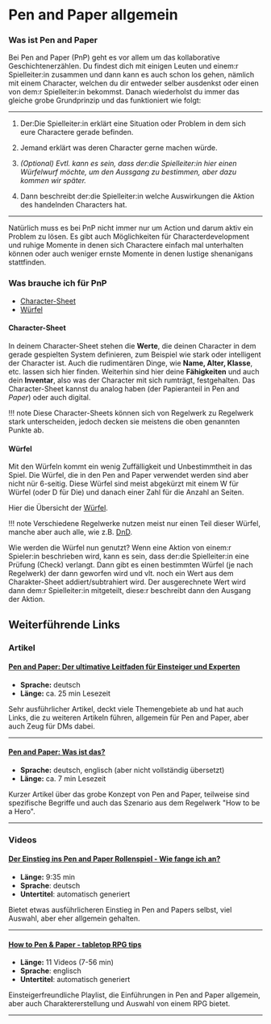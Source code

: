 # Pen and Paper allgemein

### Was ist Pen and Paper
Bei Pen and Paper (PnP) geht es vor allem um das kollaborative Geschichtenerzählen. Du findest dich mit einigen Leuten und einem:r Spielleiter:in zusammen und dann kann es auch schon los gehen, nämlich mit einem Character, welchen du dir entweder selber ausdenkst oder einen von dem:r Spielleiter:in bekommst. Danach wiederholst du immer das gleiche grobe Grundprinzip und das funktioniert wie folgt:
***
1. Der:Die Spielleiter:in erklärt eine Situation oder Problem in dem sich eure Charactere gerade befinden.

1. Jemand erklärt was deren Character gerne machen würde.

1. *(Optional) Evtl. kann es sein, dass der:die Spielleiter:in hier einen Würfelwurf möchte, um den Aussgang zu bestimmen, aber dazu kommen wir später.*

1. Dann beschreibt der:die Spielleiter:in welche Auswirkungen die Aktion des handelnden Characters hat.  
***

Natürlich muss es bei PnP nicht immer nur um Action und darum aktiv ein Problem zu lösen. Es gibt auch Möglichkeiten für Characterdevelopment und ruhige Momente in denen sich Charactere einfach mal unterhalten können oder auch weniger ernste Momente in denen lustige shenanigans stattfinden.

### Was brauche ich für PnP
- [Character-Sheet](#character-sheet)
- [Würfel](#würfel)
#### Character-Sheet
In deinem Character-Sheet stehen die **Werte**, die deinen Character in dem gerade gespielten System definieren, zum Beispiel wie stark oder intelligent der Character ist. Auch die rudimentären Dinge, wie **Name, Alter, Klasse**, etc. lassen sich hier finden. Weiterhin sind hier deine **Fähigkeiten** und auch dein **Inventar**, also was der Character mit sich rumträgt, festgehalten. Das Character-Sheet kannst du analog haben (der Papieranteil in Pen and *Paper*) oder auch digital.

!!! note 
    Diese Character-Sheets können sich von Regelwerk zu Regelwerk stark unterscheiden, jedoch decken sie meistens die oben genannten Punkte ab.

#### Würfel
Mit den Würfeln kommt ein wenig Zuffälligkeit und Unbestimmtheit in das Spiel. Die Würfel, die in den Pen and Paper verwendet werden sind aber nicht nür 6-seitig. Diese Würfel sind meist abgekürzt mit einem W für Würfel (oder D für Die) und danach einer Zahl für die Anzahl an Seiten. 

 Hier die Übersicht der [Würfel](../Würfel).

!!! note
    Verschiedene Regelwerke nutzen meist nur einen Teil dieser Würfel, manche aber auch alle, wie z.B. [DnD](../DnD).

Wie werden die Würfel nun genutzt? Wenn eine Aktion von einem:r Spieler:in beschrieben wird, kann es sein, dass der:die Spielleiter:in eine Prüfung (Check) verlangt. Dann gibt es einen bestimmten Würfel (je nach Regelwerk) der dann geworfen wird und vlt. noch ein Wert aus dem Charakter-Sheet addiert/subtrahiert wird. Der ausgerechnete Wert wird dann dem:r Spielleiter:in mitgeteilt, diese:r beschreibt dann den Ausgang der Aktion.
## Weiterführende Links
### Artikel
#### [Pen and Paper: Der ultimative Leitfaden für Einsteiger und Experten](https://mightygm.de/pen-and-paper/)
- **Sprache:** deutsch
- **Länge:** ca. 25 min Lesezeit

Sehr ausführlicher Artikel, deckt viele Themengebiete ab und hat auch Links, die zu weiteren Artikeln führen, allgemein für Pen and Paper, aber auch Zeug für DMs dabei.
***
#### [Pen and Paper: Was ist das?](https://howtobeahero.de/index.php?title=Pen_and_Paper:_Was_ist_das%3F)
- **Sprache:** deutsch, englisch (aber nicht vollständig übersetzt)
- **Länge:** ca. 7 min Lesezeit

Kurzer Artikel über das grobe Konzept von Pen and Paper, teilweise sind spezifische Begriffe und auch das Szenario aus dem Regelwerk "How to be a Hero".
***

### Videos

#### [Der Einstieg ins Pen and Paper Rollenspiel - Wie fange ich an?](https://youtu.be/S3UoPQzb8nE)
- **Länge:** 9:35 min
- **Sprache**: deutsch
- **Untertitel**: automatisch generiert

Bietet etwas ausführlicheren Einstieg in Pen and Papers selbst, viel Auswahl, aber eher allgemein gehalten.
***

#### [How to Pen & Paper - tabletop RPG tips](https://youtube.com/playlist?list=PL4cCKAF83e0pSvr_Kc2RnIfe2p6eSS5Gt)
- **Länge:** 11 Videos (7-56 min)
- **Sprache**: englisch
- **Untertitel**: automatisch generiert

Einsteigerfreundliche Playlist, die Einführungen in Pen and Paper allgemein, aber auch Charaktererstellung und Auswahl von einem RPG bietet.
***
